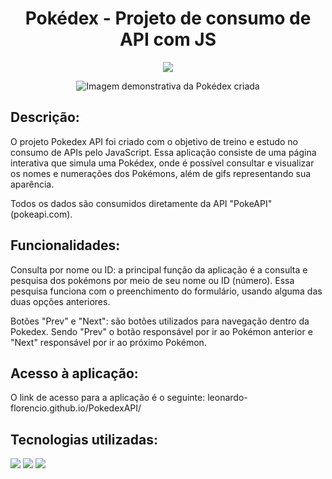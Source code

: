 <h1 align="center"> Pokédex - Projeto de consumo de API com JS </h1>

<p align="center">
<img src="https://img.shields.io/badge/Status-Finalizado-green"/>
</p>

<p align="center">
<img src="https://user-images.githubusercontent.com/97416711/200572338-f2aece8d-1fc9-4fb3-9762-ac2a6508407f.png" alt="Imagem demonstrativa da Pokédex criada"
</p>

<h2>Descrição:</h2>
 <p>O projeto Pokedex API foi criado com o objetivo de treino e estudo no consumo de APIs pelo JavaScript. Essa aplicação consiste de uma página interativa que simula uma Pokédex, onde é possível consultar e visualizar os nomes e numerações dos Pokémons, além de gifs representando sua aparência.</p>
 <p>Todos os dados são consumidos diretamente da API "PokeAPI" (pokeapi.com).</p>

<h2>Funcionalidades:</h2>
 <p> Consulta por nome ou ID: a principal função da aplicação é a consulta e pesquisa dos pokémons por meio de seu nome ou ID (número). Essa pesquisa funciona com o preenchimento do formulário, usando alguma das duas opções anteriores.</p>
 <p> Botões "Prev" e "Next": são botões utilizados para navegação dentro da Pokedex. Sendo "Prev" o botão responsável por ir ao Pokémon anterior e "Next" responsável por ir ao próximo Pokémon.</p>

<h2>Acesso à aplicação:</h2>
<p>O link de acesso para a aplicação é o seguinte: leonardo-florencio.github.io/PokedexAPI/</p>


<h2>Tecnologias utilizadas:</h2>
<img src="https://img.shields.io/badge/%23-Javascript-yellow">
<img src="https://img.shields.io/badge/%23-HTML-orange">
<img src="https://img.shields.io/badge/%23-CSS-blue">
